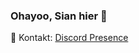 ### Ohayoo, Sian hier 👋


📌 Kontakt: [Discord Presence](https://discord.com/users/785059784604778496)


